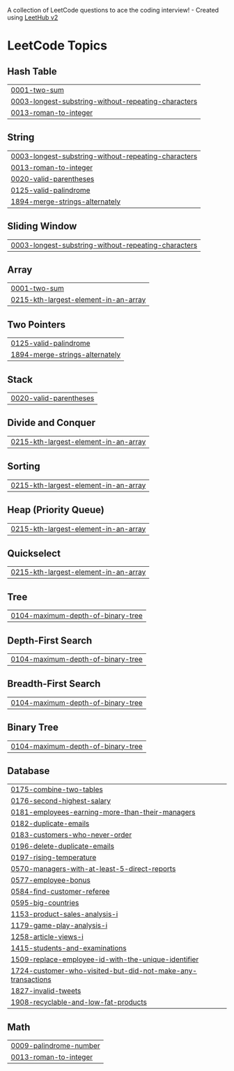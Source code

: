 A collection of LeetCode questions to ace the coding interview! - Created using [LeetHub v2](https://github.com/arunbhardwaj/LeetHub-2.0)
<!---LeetCode Topics Start-->
# LeetCode Topics
## Hash Table
|  |
| ------- |
| [0001-two-sum](https://github.com/Tiffany678/LeetcodePractic/tree/master/0001-two-sum) |
| [0003-longest-substring-without-repeating-characters](https://github.com/Tiffany678/LeetcodePractic/tree/master/0003-longest-substring-without-repeating-characters) |
| [0013-roman-to-integer](https://github.com/Tiffany678/LeetcodePractic/tree/master/0013-roman-to-integer) |
## String
|  |
| ------- |
| [0003-longest-substring-without-repeating-characters](https://github.com/Tiffany678/LeetcodePractic/tree/master/0003-longest-substring-without-repeating-characters) |
| [0013-roman-to-integer](https://github.com/Tiffany678/LeetcodePractic/tree/master/0013-roman-to-integer) |
| [0020-valid-parentheses](https://github.com/Tiffany678/LeetcodePractic/tree/master/0020-valid-parentheses) |
| [0125-valid-palindrome](https://github.com/Tiffany678/LeetcodePractic/tree/master/0125-valid-palindrome) |
| [1894-merge-strings-alternately](https://github.com/Tiffany678/LeetcodePractic/tree/master/1894-merge-strings-alternately) |
## Sliding Window
|  |
| ------- |
| [0003-longest-substring-without-repeating-characters](https://github.com/Tiffany678/LeetcodePractic/tree/master/0003-longest-substring-without-repeating-characters) |
## Array
|  |
| ------- |
| [0001-two-sum](https://github.com/Tiffany678/LeetcodePractic/tree/master/0001-two-sum) |
| [0215-kth-largest-element-in-an-array](https://github.com/Tiffany678/LeetcodePractic/tree/master/0215-kth-largest-element-in-an-array) |
## Two Pointers
|  |
| ------- |
| [0125-valid-palindrome](https://github.com/Tiffany678/LeetcodePractic/tree/master/0125-valid-palindrome) |
| [1894-merge-strings-alternately](https://github.com/Tiffany678/LeetcodePractic/tree/master/1894-merge-strings-alternately) |
## Stack
|  |
| ------- |
| [0020-valid-parentheses](https://github.com/Tiffany678/LeetcodePractic/tree/master/0020-valid-parentheses) |
## Divide and Conquer
|  |
| ------- |
| [0215-kth-largest-element-in-an-array](https://github.com/Tiffany678/LeetcodePractic/tree/master/0215-kth-largest-element-in-an-array) |
## Sorting
|  |
| ------- |
| [0215-kth-largest-element-in-an-array](https://github.com/Tiffany678/LeetcodePractic/tree/master/0215-kth-largest-element-in-an-array) |
## Heap (Priority Queue)
|  |
| ------- |
| [0215-kth-largest-element-in-an-array](https://github.com/Tiffany678/LeetcodePractic/tree/master/0215-kth-largest-element-in-an-array) |
## Quickselect
|  |
| ------- |
| [0215-kth-largest-element-in-an-array](https://github.com/Tiffany678/LeetcodePractic/tree/master/0215-kth-largest-element-in-an-array) |
## Tree
|  |
| ------- |
| [0104-maximum-depth-of-binary-tree](https://github.com/Tiffany678/LeetcodePractic/tree/master/0104-maximum-depth-of-binary-tree) |
## Depth-First Search
|  |
| ------- |
| [0104-maximum-depth-of-binary-tree](https://github.com/Tiffany678/LeetcodePractic/tree/master/0104-maximum-depth-of-binary-tree) |
## Breadth-First Search
|  |
| ------- |
| [0104-maximum-depth-of-binary-tree](https://github.com/Tiffany678/LeetcodePractic/tree/master/0104-maximum-depth-of-binary-tree) |
## Binary Tree
|  |
| ------- |
| [0104-maximum-depth-of-binary-tree](https://github.com/Tiffany678/LeetcodePractic/tree/master/0104-maximum-depth-of-binary-tree) |
## Database
|  |
| ------- |
| [0175-combine-two-tables](https://github.com/Tiffany678/LeetcodePractic/tree/master/0175-combine-two-tables) |
| [0176-second-highest-salary](https://github.com/Tiffany678/LeetcodePractic/tree/master/0176-second-highest-salary) |
| [0181-employees-earning-more-than-their-managers](https://github.com/Tiffany678/LeetcodePractic/tree/master/0181-employees-earning-more-than-their-managers) |
| [0182-duplicate-emails](https://github.com/Tiffany678/LeetcodePractic/tree/master/0182-duplicate-emails) |
| [0183-customers-who-never-order](https://github.com/Tiffany678/LeetcodePractic/tree/master/0183-customers-who-never-order) |
| [0196-delete-duplicate-emails](https://github.com/Tiffany678/LeetcodePractic/tree/master/0196-delete-duplicate-emails) |
| [0197-rising-temperature](https://github.com/Tiffany678/LeetcodePractic/tree/master/0197-rising-temperature) |
| [0570-managers-with-at-least-5-direct-reports](https://github.com/Tiffany678/LeetcodePractic/tree/master/0570-managers-with-at-least-5-direct-reports) |
| [0577-employee-bonus](https://github.com/Tiffany678/LeetcodePractic/tree/master/0577-employee-bonus) |
| [0584-find-customer-referee](https://github.com/Tiffany678/LeetcodePractic/tree/master/0584-find-customer-referee) |
| [0595-big-countries](https://github.com/Tiffany678/LeetcodePractic/tree/master/0595-big-countries) |
| [1153-product-sales-analysis-i](https://github.com/Tiffany678/LeetcodePractic/tree/master/1153-product-sales-analysis-i) |
| [1179-game-play-analysis-i](https://github.com/Tiffany678/LeetcodePractic/tree/master/1179-game-play-analysis-i) |
| [1258-article-views-i](https://github.com/Tiffany678/LeetcodePractic/tree/master/1258-article-views-i) |
| [1415-students-and-examinations](https://github.com/Tiffany678/LeetcodePractic/tree/master/1415-students-and-examinations) |
| [1509-replace-employee-id-with-the-unique-identifier](https://github.com/Tiffany678/LeetcodePractic/tree/master/1509-replace-employee-id-with-the-unique-identifier) |
| [1724-customer-who-visited-but-did-not-make-any-transactions](https://github.com/Tiffany678/LeetcodePractic/tree/master/1724-customer-who-visited-but-did-not-make-any-transactions) |
| [1827-invalid-tweets](https://github.com/Tiffany678/LeetcodePractic/tree/master/1827-invalid-tweets) |
| [1908-recyclable-and-low-fat-products](https://github.com/Tiffany678/LeetcodePractic/tree/master/1908-recyclable-and-low-fat-products) |
## Math
|  |
| ------- |
| [0009-palindrome-number](https://github.com/Tiffany678/LeetcodePractic/tree/master/0009-palindrome-number) |
| [0013-roman-to-integer](https://github.com/Tiffany678/LeetcodePractic/tree/master/0013-roman-to-integer) |
<!---LeetCode Topics End-->
